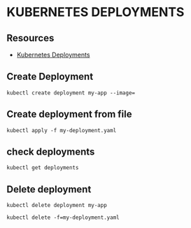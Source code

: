 # KUBERNETES DEPLOYMENTS

## Resources

- [Kubernetes Deployments](https://kubernetes.io/docs/concepts/workloads/controllers/deployment/)

## Create Deployment

```console
kubectl create deployment my-app --image=
```

## Create deployment from file

```console
kubectl apply -f my-deployment.yaml
```

## check deployments

```console
kubectl get deployments
```

## Delete deployment

```console
kubectl delete deployment my-app
```

```console
kubectl delete -f=my-deployment.yaml
```
